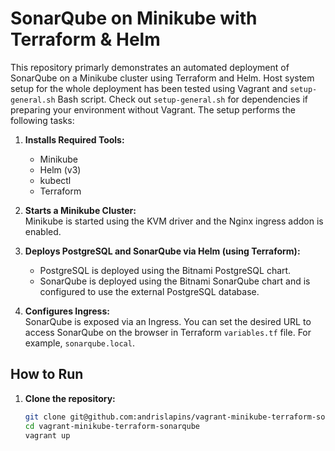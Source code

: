 # SonarQube on Minikube with Terraform & Helm

This repository primarly demonstrates an automated deployment of SonarQube on a Minikube cluster using Terraform and Helm. 
Host system setup for the whole deployment has been tested using Vagrant and `setup-general.sh` Bash script.
Check out `setup-general.sh` for dependencies if preparing your environment without Vagrant.
The setup performs the following tasks:

1. **Installs Required Tools:**  
   - Minikube  
   - Helm (v3)  
   - kubectl  
   - Terraform

2. **Starts a Minikube Cluster:**  
   Minikube is started using the KVM driver and the Nginx ingress addon is enabled.

3. **Deploys PostgreSQL and SonarQube via Helm (using Terraform):**  
   - PostgreSQL is deployed using the Bitnami PostgreSQL chart.  
   - SonarQube is deployed using the Bitnami SonarQube chart and is configured to use the external PostgreSQL database.

4. **Configures Ingress:**  
   SonarQube is exposed via an Ingress.
   You can set the desired URL to access SonarQube on the browser in Terraform `variables.tf` file.
   For example, `sonarqube.local`.

## How to Run

1. **Clone the repository:**
   ```bash
   git clone git@github.com:andrislapins/vagrant-minikube-terraform-sonarqube.git
   cd vagrant-minikube-terraform-sonarqube
   vagrant up
   ```